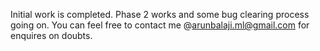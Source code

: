 Initial work is completed.
Phase 2 works and some bug clearing process going on.
You can feel free to contact me @arunbalaji.ml@gmail.com for enquires on doubts.
